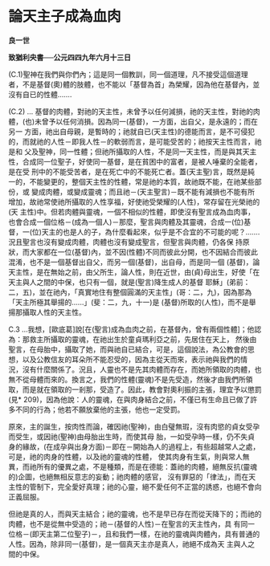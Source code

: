 # 論天主子成為血肉


**良一世**

**致猶利央書──公元四四九年六月十三日**





(C.1)聖神在我們與你們內；這是同一個教訓，同一個道理，凡不接受這個道理者，不是基督(奧)體的肢體，也不能以「基督為首」為榮耀，因為他在基督內，並沒有自已的性體…….

(C.2) ... 
基督的肉體，對祂的天主性，未曾予以任何減損，祂的天主性，對祂的肉體，(也)未曾予以任何消損。因為同一(基督)，一方面，出自父，是永遠的；而在另一
方面，祂出自母親，是暫時的；祂就自已(天主性)的德能而言，是不可侵犯的，而就祂的人性－即我人性－的軟弱而言，是可能受苦的；祂按天主性而言，祂是和
父及聖神，同一性體；但祂所攝取的人性，不是同一天主性，而是與其天主性，合成同一位聖子，好使同一基督，是在貧困中的富者，是被人唾棄的全能者，是在受
刑中的不能受苦者，是在死亡中的不能死亡者。蓋(天主聖)言，既然是純一的，不能變更的，整個天主性的性體，常是祂的本質，故祂既不能，在祂某些部份，或
變成肉體，或變成靈魂；而且祂－(天主聖言)－既不能有減損也不能有所增加，故祂常使祂所攝取的人性享福，好使祂受榮耀的(人性)，常存留在光榮祂的(天
主性)中。但若肉體與靈魂，一個不相似的性體，即使沒有聖言成為血肉事，也會合成一個位格－(成為一個人)－那麼，聖言與肉體及其靈魂，合成一(位)基
督，一(位)天主的也是人的子，為什麼看起來，似乎是不合宜的不可能的呢？...….況且聖言也沒有變成肉體，肉體也沒有變成聖言，但聖言與肉體，仍各保
持原狀，而大家都在一位(基督)內，並不因(性體)不同而彼此分開，也不因結合而彼此混淆，也不是一個基督出自父，而另一個(基督)，出自母，而是同一個
(基督)，論天主性，是在無始之前，由父所生，論人性，則在近世，由(貞)母出生，好使「在天主與人之間的中保，也只有一個，就是(聖言)降生成人的基督
耶穌」(弟前：二，五)，並在祂內，「真實地住有整個圓滿的天主性」(哥：二，九)，因為那為「天主所極其舉揚的......」(斐：二，九，十一)是
(基督)所取的(人性)，而不是舉揚那攝取人性的天主性。

C.3 
...我想，[歐底葛]說[在(聖言)成為血肉之前，在基督內，曾有兩個性體]；他認為：那救主所攝取的靈魂，在祂出生於童貞瑪利亞之前，先居住在天上，
然後由聖言，在母胎中，攝取了她，而與祂自已結合，可是，這個說法，為公教會的思想，以及公教信友的耳朵所不能忍受的，因為主從天而來，表示祂與我們的情
況，沒有什麼關係了。況且，人靈也不是先其肉體而存在，而她所領取的肉體，也無不從母體而來的。換言之，我們的性體(靈魂)不是先受造，然後才由我們所領
取，而是就在領取的一剎那，受造了。因此，教會對奧利振的主張，理宜予以懲罰(見* 
209)，因為他說：人的靈魂，在與肉身結合之前，不僅已有生命且已做了許多不同的行為；他若不願放棄他的主張，他也一定受罰。

原來，主的誕生，按肉性而論，確因祂(聖神)，由白璧無瑕，沒有肉慾的貞女受孕而受生，或因祂(聖神)由母胎出生時，而使其母
胎，一如受孕時一樣，仍不失貞身的緣故，(在成孕與出身方面)－即在－開始為人的過程上，有些超越常人之處，可是，祂的肉身的性體，以及祂的靈魂的性體，
使其肉身有生氣，則與常人無異，而祂所有的優異之處，不是種類，而是在德能：蓋祂的肉體，絕無反抗(靈魂的)企圖，也絕無相反意志的妄動；祂肉體的感官，
沒有罪惡的「律法」，而在天主性的管制下，完全愛好真理；祂的心靈，絕不愛任何不正當的誘惑，也絕不會向正義屈服。

但祂是真的人，而與天主結合；祂的靈魂，也不是早已存在而從天降下的；而祂的肉體，也不是從無中受造的；祂－(基督的人性)－在聖言的天主性內，具
有同一位格－(即天主第二位聖子)－，且和我們一樣，在祂的靈魂與肉體內，具有普通的人性。因為，除非同一(基督)，是一個真天主亦是真人，祂絕不成為天
主與人之間的中保。

